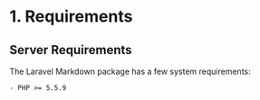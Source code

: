 # 1. Requirements

## Server Requirements

The Laravel Markdown package has a few system requirements:

    - PHP >= 5.5.9

